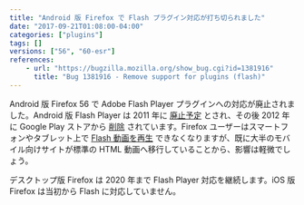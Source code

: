 ```yaml
---
title: "Android 版 Firefox で Flash プラグイン対応が打ち切られました"
date: "2017-09-21T01:08:00-04:00"
categories: ["plugins"]
tags: []
versions: ["56", "60-esr"]
references:
    - url: "https://bugzilla.mozilla.org/show_bug.cgi?id=1381916"
      title: "Bug 1381916 - Remove support for plugins (flash)"
---
```

Android 版 Firefox 56 で Adobe Flash Player プラグインへの対応が廃止されました。Android 版 Flash Player は 2011 年に [廃止予定](https://blogs.adobe.com/conversations/2011/11/flash-focus.html) とされ、その後 2012 年に Google Play ストアから [削除](https://blogs.adobe.com/flashplayer/2012/06/flash-player-and-android-update.html) されています。Firefox ユーザーはスマートフォンやタブレット上で [Flash 動画を再生](https://support.mozilla.org/kb/how-do-i-watch-flash-videos-firefox-android) できなくなりますが、既に大半のモバイル向けサイトが標準の HTML 動画へ移行していることから、影響は軽微でしょう。

デスクトップ版 Firefox は 2020 年まで Flash Player 対応を継続します。iOS 版 Firefox は当初から Flash に対応していません。
